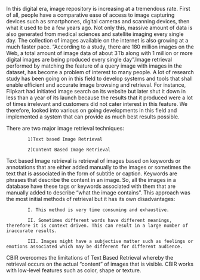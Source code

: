 


In this digital era, image repository is increasing at a tremendous rate. First of all, people have a comparative ease of access to image capturing devices such as smartphones, digital cameras and scanning devices, then what it used to be a few years ago. Not only this, massive amount of data is also generated from medical sciences and satellite imaging every single day. The collection of images available on the internet is also growing at a much faster pace. “According to a study, there are 180 million images on the Web, a total amount of image data of about 3Tb along with 1 million or more digital images are being produced every single day”.Image retrieval performed by matching the feature of a query image with images in the dataset, has become a problem of interest to many people. A lot of research study has been going on in this field to develop systems and tools that shall enable efficient and accurate image browsing and retrieval. For instance, Flipkart had initiated image search on its website but later shut it down in less than a year of its launch because the results that it produced were a lot of times irrelevant and customers did not cater interest in this feature. We therefore, looked into various on going developments in this field and implemented a system that can provide as much best results possible. 

There are two major image retrieval techniques: 

			1)Text based Image Retrieval 

			2)Content Based Image Retrieval 

Text based Image retrieval is retrieval of images based on keywords or annotations that are either added manually to the images or sometimes the text that is associated in the form of subtitle or caption. Keywords are phrases that describe the content in an image. So, all the images in a database have these tags or keywords associated with them that are manually added to describe “what the image contains”. This approach was the most initial methods of retrieval but it has its own disadvantages:

			I. This method is very time consuming and exhaustive.

			II. Sometimes different words have different meanings, therefore it is context driven. This can result in a large number of inaccurate results.

			III. Images might have a subjective matter such as feelings or emotions associated which may be different for different audience. 

CBIR overcomes the limitations of Text Based Retrieval whereby the retrieval occurs on the actual “content” of images that is visible. CBIR works with low-level features such as color, shape or texture. 
